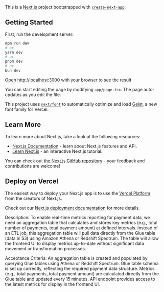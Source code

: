 This is a [Next.js](https://nextjs.org) project bootstrapped with [`create-next-app`](https://nextjs.org/docs/app/api-reference/cli/create-next-app).

## Getting Started

First, run the development server:

```bash
npm run dev
# or
yarn dev
# or
pnpm dev
# or
bun dev
```

Open [http://localhost:3000](http://localhost:3000) with your browser to see the result.

You can start editing the page by modifying `app/page.tsx`. The page auto-updates as you edit the file.

This project uses [`next/font`](https://nextjs.org/docs/app/building-your-application/optimizing/fonts) to automatically optimize and load [Geist](https://vercel.com/font), a new font family for Vercel.

## Learn More

To learn more about Next.js, take a look at the following resources:

- [Next.js Documentation](https://nextjs.org/docs) - learn about Next.js features and API.
- [Learn Next.js](https://nextjs.org/learn) - an interactive Next.js tutorial.

You can check out [the Next.js GitHub repository](https://github.com/vercel/next.js) - your feedback and contributions are welcome!

## Deploy on Vercel

The easiest way to deploy your Next.js app is to use the [Vercel Platform](https://vercel.com/new?utm_medium=default-template&filter=next.js&utm_source=create-next-app&utm_campaign=create-next-app-readme) from the creators of Next.js.

Check out our [Next.js deployment documentation](https://nextjs.org/docs/app/building-your-application/deploying) for more details.

Description:
To enable real-time metrics reporting for payment data, we need an aggregation table that calculates and stores key metrics (e.g., total number of payments, total payment amount) at defined intervals. Instead of an ETL job, this aggregation table will pull data directly from the Glue table (data in S3) using Amazon Athena or Redshift Spectrum. The table will allow the frontend UI to display metrics up-to-date without significant data movement or transformation processes.

Acceptance Criteria:
An aggregation table is created and populated by querying Glue tables using Athena or Redshift Spectrum.
Glue table schema is set up correctly, reflecting the required payment data structure.
Metrics (e.g., total payments, total payment amount) are calculated directly from the Glue table and updated every 15 minutes.
API endpoint provides access to the latest metrics for display in the frontend UI.
